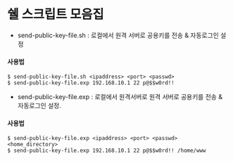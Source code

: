 # 쉘 스크립트 모음집

* send-public-key-file.sh : 로컬에서 원격 서버로 공용키를 전송 & 자동로그인 설정

#### 사용법
```shell
$ send-public-key-file.sh <ipaddress> <port> <passwd>  
$ send-public-key-file.exp 192.168.10.1 22 p@$$w0rd!!
```

* send-public-key-file.exp : 로컬에서 원격서버로 원격 서버로 공용키를 전송 & 자동로그인 설정.

#### 사용법
```shell
$ send-public-key-file.exp <ipaddress> <port> <passwd> <home_directory>
$ send-public-key-file.exp 192.168.10.1 22 p@$$w0rd!! /home/www
```


